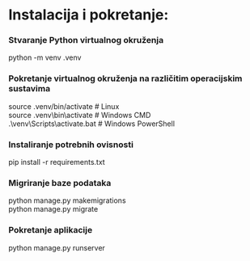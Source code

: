 # Instalacija i pokretanje:
### Stvaranje Python virtualnog okruženja
python -m venv .venv

### Pokretanje virtualnog okruženja na različitim operacijskim sustavima
source .venv/bin/activate # Linux  
source .venv\bin\activate # Windows CMD  
.\venv\Scripts\activate.bat # Windows PowerShell  

### Instaliranje potrebnih ovisnosti
pip install -r requirements.txt  

### Migriranje baze podataka
python manage.py makemigrations  
python manage.py migrate  

### Pokretanje aplikacije
python manage.py runserver  
